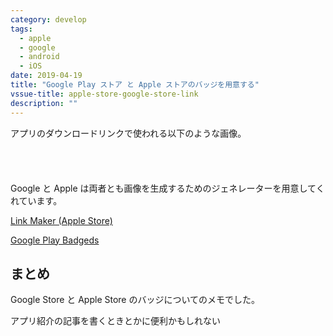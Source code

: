 ```yaml
---
category: develop
tags:
  - apple
  - google
  - android
  - iOS
date: 2019-04-19
title: "Google Play ストア と Apple ストアのバッジを用意する"
vssue-title: apple-store-google-store-link
description: ""
---
```


アプリのダウンロードリンクで使われる以下のような画像。

<a href="https://itunes.apple.com/us/app/joplin/id1315599797?mt=8" style="display:inline-block;overflow:hidden;background:url(https://linkmaker.itunes.apple.com/ja-jp/badge-lrg.svg?releaseDate=2017-11-21&kind=iossoftware&bubble=ios_apps) no-repeat;width:135px;height:40px;"></a>

Google と Apple は両者とも画像を生成するためのジェネレーターを用意してくれています。

[Link Maker (Apple Store)](https://linkmaker.itunes.apple.com/ja-jp)

[Google Play Badgeds](https://play.google.com/intl/ja_jp/badges/)

## まとめ

Google Store と Apple Store のバッジについてのメモでした。

アプリ紹介の記事を書くときとかに便利かもしれない
